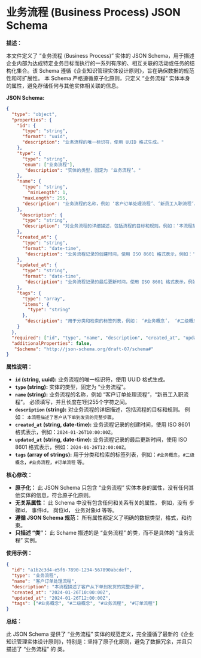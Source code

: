 # 业务流程 (Business Process) JSON Schema

**描述：**

本文件定义了 “业务流程 (Business Process)” 实体的 JSON Schema，用于描述企业内部为达成特定业务目标而执行的一系列有序的、相互关联的活动或任务的结构化集合。该 Schema 遵循《企业知识管理实体设计原则》，旨在确保数据的规范性和可扩展性。 本 Schema 严格遵循原子化原则，只定义 “业务流程” 实体本身的属性，避免存储任何与其他实体相关联的信息。

**JSON Schema:**

```json
{
  "type": "object",
  "properties": {
    "id": {
      "type": "string",
      "format": "uuid",
      "description": "业务流程的唯一标识符，使用 UUID 格式生成。"
    },
    "type": {
      "type": "string",
      "enum": ["业务流程"],
       "description": "实体的类型，固定为 ‘业务流程’。"
    },
    "name": {
      "type": "string",
        "minLength": 1,
      "maxLength": 255,
      "description": "业务流程的名称，例如 ‘客户订单处理流程’、‘新员工入职流程’。必须填写，并且长度在1到255个字符之间。"
    },
     "description": {
      "type": "string",
      "description": "对业务流程的详细描述，包括流程的目标和规则。例如：‘本流程描述了客户从下单到发货的完整步骤’。"
    },
    "created_at": {
      "type": "string",
      "format": "date-time",
       "description": "业务流程记录的创建时间，使用 ISO 8601 格式表示，例如：'2024-01-26T10:00:00Z'。"
    },
    "updated_at": {
      "type": "string",
      "format": "date-time",
       "description": "业务流程记录的最后更新时间，使用 ISO 8601 格式表示，例如：'2024-01-26T12:00:00Z'。"
    },
    "tags": {
      "type": "array",
      "items": {
        "type": "string"
      },
       "description": "用于分类和检索的标签列表，例如： ‘#业务概念’， ‘#二级概念’，‘#业务流程’， `#订单流程` 等。"
    }
  },
  "required": ["id", "type", "name", "description", "created_at", "updated_at"],
  "additionalProperties": false,
   "$schema": "http://json-schema.org/draft-07/schema#"
}
```

**属性说明：**

*   **`id` (string, uuid):**  业务流程的唯一标识符，使用 UUID 格式生成。
*   **`type` (string):**  实体的类型，固定为 “业务流程”。
*   **`name` (string):** 业务流程的名称，例如 “客户订单处理流程”，“新员工入职流程”。 必须填写，并且长度在1到255个字符之间。
*   **`description` (string):** 对业务流程的详细描述，包括流程的目标和规则。 例如：  `本流程描述了客户从下单到发货的完整步骤`。
*   **`created_at` (string, date-time):**  业务流程记录的创建时间，使用 ISO 8601 格式表示，例如：`2024-01-26T10:00:00Z`。
*   **`updated_at` (string, date-time):**  业务流程记录的最后更新时间，使用 ISO 8601 格式表示，例如：`2024-01-26T12:00:00Z`。
*   **`tags` (array of strings):**  用于分类和检索的标签列表，例如：`#业务概念`，`#二级概念`，`#业务流程`，`#订单流程` 等。

**核心修改：**

*   **原子化：** 此 JSON Schema 只包含 “业务流程” 实体本身的属性，没有任何其他实体的信息，符合原子化原则。
*   **无关系属性：** 此 Schema 中没有包含任何和关系有关的属性， 例如，没有 步骤id， 事件id， 岗位id， 业务对象id 等等。
*  **遵循 JSON Schema 规范：** 所有属性都定义了明确的数据类型，格式，和约束。
*  **只描述 “类”：** 此 Schame 描述的是 “业务流程” 的类，而不是具体的 “业务流程” 实例。

**使用示例：**

```json
{
  "id": "a1b2c3d4-e5f6-7890-1234-567890abcdef",
  "type": "业务流程",
  "name": "客户订单处理流程",
  "description": "本流程描述了客户从下单到发货的完整步骤",
  "created_at": "2024-01-26T10:00:00Z",
  "updated_at": "2024-01-26T12:00:00Z",
  "tags": ["#业务概念", "#二级概念", "#业务流程", "#订单流程"]
}
```

**总结：**

此 JSON Schema 提供了 “业务流程” 实体的规范定义，完全遵循了最新的《企业知识管理实体设计原则》，特别是：坚持了原子化原则，避免了数据冗余，并且只描述了 “业务流程” 的 类。

